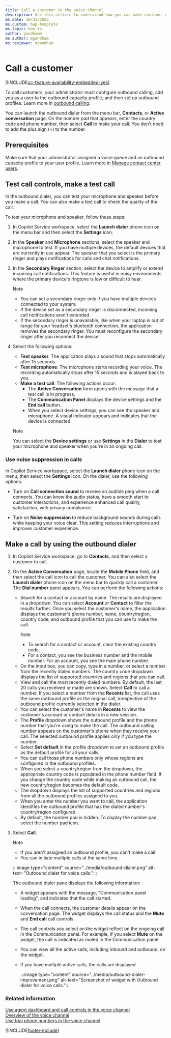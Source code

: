 ```yaml
---
title: Call a customer in the voice channel
description: Use this article to understand how you can make customer calls.
ms.date: 10/31/2025
ms.custom: bap-template
ms.topic: how-to
author: gandhamm
ms.author: mgandham
ms.reviewer: mgandham
---
```


# Call a customer

[!INCLUDE[cc-feature-availability-embedded-yes](../../includes/cc-feature-availability-embedded-yes.md)]

To call customers, your administrator must configure outbound calling, add you as a user to the outbound capacity profile, and then set up outbound profiles. Learn more in [outbound calling](../administer/voice-channel-outbound-calling.md).

You can launch the outbound dialer from the menu bar, **Contacts**, or **Active conversation** page. On the number pad that appears, enter the country code and phone number, then select **Call** to make your call. You don't need to add the plus sign (+) to the number.

## Prerequisites

Make sure that your administrator assigned a voice queue and an outbound capacity profile to your user profile. Learn more in [Manage contact center users](../administer/users-user-profiles.md#manage-contact-center-users).

## Test call controls, make a test call

 In the outbound dialer, you can test your microphone and speaker before you make a call. You can also make a test call to check the quality of the call.

To test your microphone and speaker, follow these steps:

1. In Copilot Service workspace, select the **Launch dialer** phone icon on the menu bar and then select the **Settings** icon. 

1. In the **Speaker** and **Microphone** sections, select the speaker and microphone to test. If you have multiple devices, the default devices that are currently in use appear. The speaker that you select is the primary ringer and plays notifications for calls and chat notifications.
1. In the **Secondary Ringer** section, select the device to amplify or extend incoming call notifications. This feature is useful in noisy environments where the primary device's ringtone is low or difficult to hear.  
   > [!NOTE]
   > - You can set a secondary ringer only if you have multiple devices connected to your system.
   > - If the device set as a secondary ringer is disconnected, incoming call notifications aren't extended.
   > - If the secondary ringer is unavailable, like when your laptop is out of range for your headset's bluetooth connection, the application removes the secondary ringer. You must reconfigure the secondary ringer after you reconnect the device.

1. Select the following options:
    
    - **Test speaker**. The application plays a sound that stops automatically after 15 seconds. 
    - **Test microphone**: The microphone starts recording your voice. The recording automatically stops after 15 seconds and is played back to you.
    - **Make a test call**: The following actions occur:
       - The **Active Conversation** form opens with the message that a test call is in progress. 
       - The **Communication Panel** displays the device settings and the **End call** button. 
       - When you select device settings, you can see the speaker and microphone. A visual indicator appears and indicates that the device is connected. 

    > [!NOTE]
    > You can select the **Device settings** or use **Settings** in the **Dialer** to test your microphone and speaker when you're in an ongoing call. 

### Use noise suppression in calls

In Copilot Service workspace, select the **Launch dialer** phone icon on the menu, then select the **Settings** icon. On the dialer, use the following options:

- Turn on **Call connection sound** to receive an audible ping when a call connects. You can know the audio status, have a smooth start to customer interactions, and experience enhanced call quality, satisfaction, with privacy compliance.  

- Turn on **Noise suppression** to reduce background sounds during calls while keeping your voice clear. This setting reduces interruptions and improves customer experience.  

## Make a call by using the outbound dialer

1. In Copilot Service workspace, go to **Contacts**, and then select a customer to call.

1. On the **Active Conversation** page, locate the **Mobile Phone** field, and then select the call icon to call the customer. You can also select the **Launch dialer** phone icon on the menu bar to quickly call a customer.
     The **Dial number** panel appears. You can perform the following actions:  
     
     - Search for a contact or account by name. The results are displayed in a dropdown. You can select **Account** or **Contact** to filter the results further. Once you select the customer's name, the application displays the customer's phone number, name, country/region, country code, and outbound profile that you can use to make the call.
       > [!NOTE]
       > - To search for a contact or account, clear the existing country code.
       > - For a contact, you see the business number and the mobile number. For an account, you see the main phone number.   
     - On the input box, you can copy, type in a number, or select a number from the recently dialed numbers. The country code dropdown displays the list of supported countries and regions that you can call. 
     - View and call the most recently dialed numbers. By default, the last 20 calls you received or made are shown. Select **Call** to call a number. If you select a number from the **Recents** list, the call uses the same outbound profile as the original call, irrespective of the outbound profile currently selected in the dialer.
     - You can select the customer's name in **Recents** to view the customer's account or contact details in a new session. 
     - The **Profile** dropdown shows the outbound profile and the phone number that you're using to make the call. The outbound calling number appears on the customer's phone when they receive your call. The selected outbound profile applies only if you type the number.
     - Select **Set default** in the profile dropdown to set an outbound profile as the default profile for all your calls.
     - You can call those phone numbers only whose regions are configured in the outbound profiles.
     - When you select a country/region from the dropdown, the appropriate country code is populated in the phone number field. If you change the country code while making an outbound call, the new country/region becomes the default code.
     - The dropdown displays the list of supported countries and regions from all the outbound profiles assigned to you. 
     - When you enter the number you want to call, the application identifies the outbound profile that has the dialed number's country/region configured.
     - By default, the number pad is hidden. To display the number pad, select the number pad icon.

1. Select **Call**.

    > [!NOTE]
    > - If you aren't assigned an outbound profile, you can't make a call.
    > - You can initiate multiple calls at the same time.

     :::image type="content" source="../media/outbound-dialer.png" alt-text="Outbound dialer for voice calls.":::

    The outbound dialer pane displays the following information:

     - A widget appears with the message, "Communication panel loading", and indicates that the call started.

     - When the call connects, the customer details appear on the conversation page. The widget displays the call status and the **Mute** and **End call** call controls.
     - The call controls you select on the widget reflect on the ongoing call in the Communication panel. For example, if you select **Mute** on the widget, the call is indicated as muted in the Communication panel.
     - You can view all the active calls, including inbound and outbound, on the widget.
     - If you have multiple active calls, the calls are displayed.

       :::image type="content" source="../media/outbound-dialer-improvement.png" alt-text="Screenshot of widget with Outbound dialer for voice calls.":::

### Related information

[Use agent dashboard and call controls in the voice channel](/dynamics365/contact-center/use/voice-channel-agent-experience)  
[Overview of the voice channel](../administer/voice-channel.md)  
[Use trial phone numbers in the voice channel](../administer/voice-channel-trial-phone-numbers.md)

[!INCLUDE[footer-include](../../includes/footer-banner.md)]
